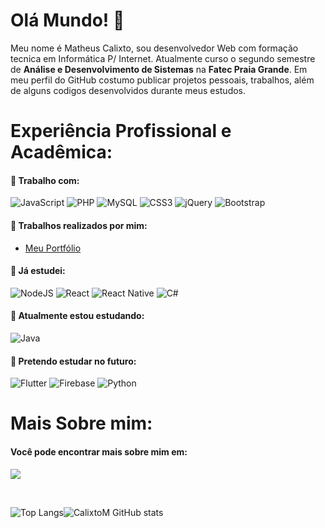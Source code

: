 # Olá Mundo! 👋


Meu nome é Matheus Calixto, sou desenvolvedor Web com formação tecnica em Informática P/ Internet. Atualmente curso o segundo semestre de **Análise e Desenvolvimento de Sistemas** na **Fatec Praia Grande**.
Em meu perfil do GitHub costumo publicar projetos pessoais, trabalhos, além de alguns codigos desenvolvidos durante meus estudos.

# Experiência Profissional e Acadêmica:

#### 💼 Trabalho com:
<img alt="JavaScript" src="https://img.shields.io/badge/javascript-%23323330.svg?style=for-the-badge&logo=javascript&logoColor=%23F7DF1E"/> <img alt="PHP" src="https://img.shields.io/badge/php-%23777BB4.svg?style=for-the-badge&logo=php&logoColor=white"/> <img alt="MySQL" src="https://img.shields.io/badge/mysql-%2300000f.svg?style=for-the-badge&logo=mysql&logoColor=white"/> <img alt="CSS3" src="https://img.shields.io/badge/css3-%231572B6.svg?style=for-the-badge&logo=css3&logoColor=white"/>  <img alt="jQuery" src="https://img.shields.io/badge/jquery-%230769AD.svg?style=for-the-badge&logo=jquery&logoColor=white"/> <img alt="Bootstrap" src="https://img.shields.io/badge/bootstrap-%23563D7C.svg?style=for-the-badge&logo=bootstrap&logoColor=white"/>

#### 💼 Trabalhos realizados por mim:

- [Meu Portfólio](https://calixtom.github.io/Portfolio/)

#### 📕 Já estudei:
<img alt="NodeJS" src="https://img.shields.io/badge/node.js-%2343853D.svg?style=for-the-badge&logo=node-dot-js&logoColor=white"/> <img alt="React" src="https://img.shields.io/badge/react-%2320232a.svg?style=for-the-badge&logo=react&logoColor=%2361DAFB"/> <img alt="React Native" src="https://img.shields.io/badge/react_native-%2320232a.svg?style=for-the-badge&logo=react&logoColor=%2361DAFB"/> <img alt="C#" src="https://img.shields.io/badge/c%23-%23239120.svg?style=for-the-badge&logo=c-sharp&logoColor=white"/>

#### 📕 Atualmente estou estudando:

<img alt="Java" src="https://img.shields.io/badge/java-%23323330.svg?style=for-the-badge&logo=java&logoColor=%23F7DF1E"/>

#### 📘 Pretendo estudar no futuro:

<img alt="Flutter" src="https://img.shields.io/badge/Flutter-%2302569B.svg?style=for-the-badge&logo=Flutter&logoColor=white" /> <img alt="Firebase" src="https://img.shields.io/badge/firebase-%23039BE5.svg?style=for-the-badge&logo=firebase"/> <img alt="Python" src="https://img.shields.io/badge/python-%2314354C.svg?style=for-the-badge&logo=python&logoColor=white"/>



# Mais Sobre mim:

#### Você pode encontrar mais sobre mim em:

[<img src="https://img.shields.io/badge/linkedin-%230077B5.svg?&style=for-the-badge&logo=linkedin&logoColor=white" />](https://www.linkedin.com/in/matheus-calixto-29480719a/)

<br>

![Top Langs](https://github-readme-stats.vercel.app/api/top-langs/?username=CalixtoM&layout=compact&title_color=7A7ADB&text_color=D3D3D3&bg_color=0,000000,130F40&hide_border=true)![CalixtoM GitHub stats](https://github-readme-stats.vercel.app/api?username=CalixtoM&include_all_commits=true&count_private=true&show_icons=true&line_height=20&title_color=7A7ADB&icon_color=2234AE&text_color=D3D3D3&bg_color=0,130F40,000000&hide_border=true")


</br>


<!--
**CalixtoM/CalixtoM** is a ✨ _special_ ✨ repository because its `README.md` (this file) appears on your GitHub profile.
[<img src = "https://img.shields.io/badge/instagram-%23E4405F.svg?&style=for-the-badge&logo=instagram&logoColor=white">](https://www.instagram.com/mcalixto1302/)
Here are some ideas to get you started:

- 🔭 I’m currently working on ...
- 🌱 I’m currently learning ...
- 👯 I’m looking to collaborate on ...
- 🤔 I’m looking for help with ...
- 💬 Ask me about ...
- 📫 How to reach me: ...
- 😄 Pronouns: ...
- ⚡ Fun fact: ...
-->
